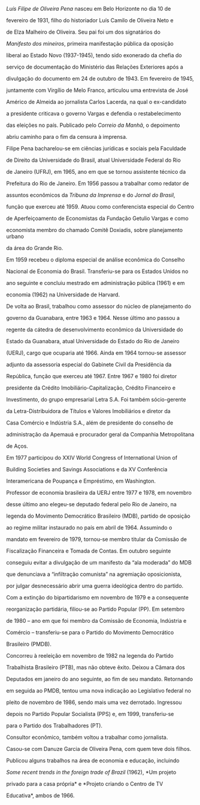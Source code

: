 

*Luís Filipe de Oliveira Pena* nasceu em Belo Horizonte no dia 10 de

fevereiro de 1931, filho do historiador Luís Camilo de Oliveira Neto e

de Elza Malheiro de Oliveira. Seu pai foi um dos signatários do

*Manifesto dos mineiros*, primeira manifestação pública da oposição

liberal ao Estado Novo (1937-1945), tendo sido exonerado da chefia do

serviço de documentação do Ministério das Relações Exteriores após a

divulgação do documento em 24 de outubro de 1943. Em fevereiro de 1945,

juntamente com Virgílio de Melo Franco, articulou uma entrevista de José

Américo de Almeida ao jornalista Carlos Lacerda, na qual o ex-candidato

a presidente criticava o governo Vargas e defendia o restabelecimento

das eleições no país. Publicado pelo *Correio da Manhã*, o depoimento

abriu caminho para o fim da censura à imprensa.



Filipe Pena bacharelou-se em ciências jurídicas e sociais pela Faculdade

de Direito da Universidade do Brasil, atual Universidade Federal do Rio

de Janeiro (UFRJ), em 1965, ano em que se tornou assistente técnico da

Prefeitura do Rio de Janeiro. Em 1956 passou a trabalhar como redator de

assuntos econômicos da *Tribuna da Imprensa* e do *Jornal do Brasil*,

função que exerceu até 1959. Atuou como conferencista especial do Centro

de Aperfeiçoamento de Economistas da Fundação Getulio Vargas e como

economista membro do chamado Comitê Doxiadis, sobre planejamento urbano

da área do Grande Rio.



Em 1959 recebeu o diploma especial de análise econômica do Conselho

Nacional de Economia do Brasil. Transferiu-se para os Estados Unidos no

ano seguinte e concluiu mestrado em administração pública (1961) e em

economia (1962) na Universidade de Harvard.



De volta ao Brasil, trabalhou como assessor do núcleo de planejamento do

governo da Guanabara, entre 1963 e 1964. Nesse último ano passou a

regente da cátedra de desenvolvimento econômico da Universidade do

Estado da Guanabara, atual Universidade do Estado do Rio de Janeiro

(UERJ), cargo que ocuparia até 1966. Ainda em 1964 tornou-se assessor

adjunto da assessoria especial do Gabinete Civil da Presidência da

República, função que exerceu até 1967. Entre 1967 e 1980 foi diretor

presidente da Crédito Imobiliário-Capitalização, Crédito Financeiro e

Investimento, do grupo empresarial Letra S.A. Foi também sócio-gerente

da Letra-Distribuidora de Títulos e Valores Imobiliários e diretor da

Casa Comércio e Indústria S.A., além de presidente do conselho de

administração da Apemauá e procurador geral da Companhia Metropolitana

de Aços.



Em 1977 participou do XXIV World Congress of International Union of

Building Societies and Savings Associations e da XV Conferência

Interamericana de Poupança e Empréstimo, em Washington.



Professor de economia brasileira da UERJ entre 1977 e 1978, em novembro

desse último ano elegeu-se deputado federal pelo Rio de Janeiro, na

legenda do Movimento Democrático Brasileiro (MDB), partido de oposição

ao regime militar instaurado no país em abril de 1964. Assumindo o

mandato em fevereiro de 1979, tornou-se membro titular da Comissão de

Fiscalização Financeira e Tomada de Contas. Em outubro seguinte

conseguiu evitar a divulgação de um manifesto da “ala moderada” do MDB

que denunciava a “infiltração comunista” na agremiação oposicionista,

por julgar desnecessário abrir uma guerra ideológica dentro do partido.



Com a extinção do bipartidarismo em novembro de 1979 e a consequente

reorganização partidária, filiou-se ao Partido Popular (PP). Em setembro

de 1980 – ano em que foi membro da Comissão de Economia, Indústria e

Comércio – transferiu-se para o Partido do Movimento Democrático

Brasileiro (PMDB).



Concorreu à reeleição em novembro de 1982 na legenda do Partido

Trabalhista Brasileiro (PTB), mas não obteve êxito. Deixou a Câmara dos

Deputados em janeiro do ano seguinte, ao fim de seu mandato. Retornando

em seguida ao PMDB, tentou uma nova indicação ao Legislativo federal no

pleito de novembro de 1986, sendo mais uma vez derrotado. Ingressou

depois no Partido Popular Socialista (PPS) e, em 1999, transferiu-se

para o Partido dos Trabalhadores (PT).



Consultor econômico, também voltou a trabalhar como jornalista.



Casou-se com Danuze Garcia de Oliveira Pena, com quem teve dois filhos.



Publicou alguns trabalhos na área de economia e educação, incluindo

*Some recent trends in the foreign trade of Brazil* (1962), *Um projeto

privado para a casa própria* e *Projeto criando o Centro de TV

Educativa*, ambos de 1966.



